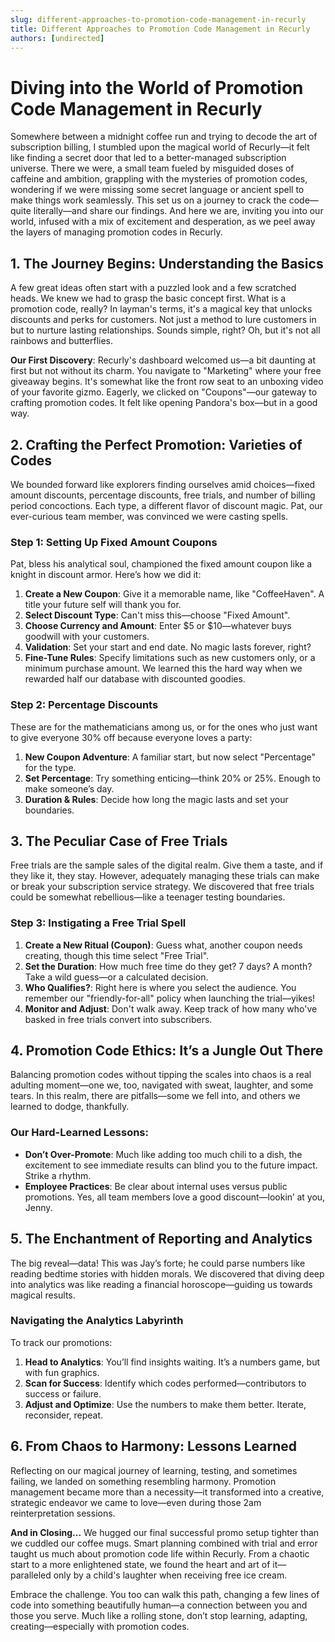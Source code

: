```yaml
---
slug: different-approaches-to-promotion-code-management-in-recurly
title: Different Approaches to Promotion Code Management in Recurly
authors: [undirected]
---
```



# Diving into the World of Promotion Code Management in Recurly

Somewhere between a midnight coffee run and trying to decode the art of subscription billing, I stumbled upon the magical world of Recurly—it felt like finding a secret door that led to a better-managed subscription universe. There we were, a small team fueled by misguided doses of caffeine and ambition, grappling with the mysteries of promotion codes, wondering if we were missing some secret language or ancient spell to make things work seamlessly. This set us on a journey to crack the code—quite literally—and share our findings. And here we are, inviting you into our world, infused with a mix of excitement and desperation, as we peel away the layers of managing promotion codes in Recurly.

## 1. The Journey Begins: Understanding the Basics

A few great ideas often start with a puzzled look and a few scratched heads. We knew we had to grasp the basic concept first. What is a promotion code, really? In layman's terms, it's a magical key that unlocks discounts and perks for customers. Not just a method to lure customers in but to nurture lasting relationships. Sounds simple, right? Oh, but it's not all rainbows and butterflies.

**Our First Discovery**: Recurly's dashboard welcomed us—a bit daunting at first but not without its charm. You navigate to "Marketing" where your free giveaway begins. It's somewhat like the front row seat to an unboxing video of your favorite gizmo. Eagerly, we clicked on "Coupons"—our gateway to crafting promotion codes. It felt like opening Pandora's box—but in a good way.

## 2. Crafting the Perfect Promotion: Varieties of Codes

We bounded forward like explorers finding ourselves amid choices—fixed amount discounts, percentage discounts, free trials, and number of billing period concoctions. Each type, a different flavor of discount magic. Pat, our ever-curious team member, was convinced we were casting spells.

### Step 1: Setting Up Fixed Amount Coupons
Pat, bless his analytical soul, championed the fixed amount coupon like a knight in discount armor. Here’s how we did it:
1. **Create a New Coupon**: Give it a memorable name, like "CoffeeHaven". A title your future self will thank you for.
2. **Select Discount Type**: Can't miss this—choose "Fixed Amount".
3. **Choose Currency and Amount**: Enter $5 or $10—whatever buys goodwill with your customers.
4. **Validation**: Set your start and end date. No magic lasts forever, right?
5. **Fine-Tune Rules**: Specify limitations such as new customers only, or a minimum purchase amount. We learned this the hard way when we rewarded half our database with discounted goodies.

### Step 2: Percentage Discounts 
These are for the mathematicians among us, or for the ones who just want to give everyone 30% off because everyone loves a party:
1. **New Coupon Adventure**: A familiar start, but now select "Percentage" for the type.
2. **Set Percentage**: Try something enticing—think 20% or 25%. Enough to make someone’s day.
3. **Duration & Rules**: Decide how long the magic lasts and set your boundaries.

## 3. The Peculiar Case of Free Trials

Free trials are the sample sales of the digital realm. Give them a taste, and if they like it, they stay. However, adequately managing these trials can make or break your subscription service strategy. We discovered that free trials could be somewhat rebellious—like a teenager testing boundaries.

### Step 3: Instigating a Free Trial Spell

1. **Create a New Ritual (Coupon)**: Guess what, another coupon needs creating, though this time select "Free Trial".
2. **Set the Duration**: How much free time do they get? 7 days? A month? Take a wild guess—or a calculated decision.
3. **Who Qualifies?**: Right here is where you select the audience. You remember our "friendly-for-all" policy when launching the trial—yikes! 
4. **Monitor and Adjust**: Don't walk away. Keep track of how many who've basked in free trials convert into subscribers.

## 4. Promotion Code Ethics: It’s a Jungle Out There

Balancing promotion codes without tipping the scales into chaos is a real adulting moment—one we, too, navigated with sweat, laughter, and some tears. In this realm, there are pitfalls—some we fell into, and others we learned to dodge, thankfully.

### Our Hard-Learned Lessons:

- **Don’t Over-Promote**: Much like adding too much chili to a dish, the excitement to see immediate results can blind you to the future impact. Strike a rhythm.
- **Employee Practices**: Be clear about internal uses versus public promotions. Yes, all team members love a good discount—lookin’ at you, Jenny.

## 5. The Enchantment of Reporting and Analytics

The big reveal—data! This was Jay’s forte; he could parse numbers like reading bedtime stories with hidden morals. We discovered that diving deep into analytics was like reading a financial horoscope—guiding us towards magical results.

### Navigating the Analytics Labyrinth
To track our promotions:
1. **Head to Analytics**: You’ll find insights waiting. It’s a numbers game, but with fun graphics.
2. **Scan for Success**: Identify which codes performed—contributors to success or failure.
3. **Adjust and Optimize**: Use the numbers to make them better. Iterate, reconsider, repeat.

## 6. From Chaos to Harmony: Lessons Learned

Reflecting on our magical journey of learning, testing, and sometimes failing, we landed on something resembling harmony. Promotion management became more than a necessity—it transformed into a creative, strategic endeavor we came to love—even during those 2am reinterpretation sessions.

**And in Closing...**
We hugged our final successful promo setup tighter than we cuddled our coffee mugs. Smart planning combined with trial and error taught us much about promotion code life within Recurly. From a chaotic start to a more enlightened state, we found the heart and art of it—paralleled only by a child's laughter when receiving free ice cream.

Embrace the challenge. You too can walk this path, changing a few lines of code into something beautifully human—a connection between you and those you serve. Much like a rolling stone, don’t stop learning, adapting, creating—especially with promotion codes.
